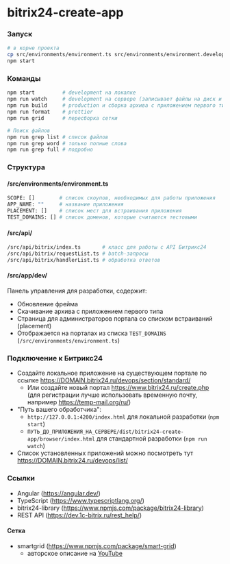 # bitrix24-create-app

### Запуск

```sh
# в корне проекта
cp src/environments/environment.ts src/environments/environment.development.ts
npm start
```

### Команды

```sh
npm start         # development на локалке
npm run watch     # development на сервере (записывает файлы на диск и следит за изменениями)
npm run build     # production и сборка архива с приложением первого типа
npm run format    # prettier
npm run grid      # пересборка сетки

# Поиск файлов
npm run grep list # список файлов
npm run grep word # только полные слова
npm run grep full # подробно
```

### Структура

#### /src/environments/environment.ts

```sh
SCOPE: []        # список скоупов, необходимых для работы приложения
APP_NAME: ""     # название приложения
PLACEMENT: []    # список мест для встраивания приложения
TEST_DOMAINS: [] # список доменов, которые считаются тестовыми
```

#### /src/api/

```sh
/src/api/bitrix/index.ts       # класс для работы с API Битрикс24
/src/api/bitrix/requestList.ts # batch-запросы
/src/api/bitrix/handlerList.ts # обработка ответов
```

#### /src/app/dev/

Панель управления для разработки, содержит:
* Обновление фрейма
* Скачивание архива с приложением первого типа
* Страница для администраторов портала со списком встраиваний (placement)
* Отображается на порталах из списка `TEST_DOMAINS` (`/src/environments/environment.ts`)

### Подключение к Битрикс24

* Создайте локальное приложение на существующем портале по ссылке https://DOMAIN.bitrix24.ru/devops/section/standard/
  * Или создайте новый портал https://www.bitrix24.ru/create.php (для регистрации лучше использовать временную почту, например https://temp-mail.org/ru/)
* "Путь вашего обработчика":
  * `http://127.0.0.1:4200/index.html` для локальной разработки (`npm start`)
  * `ПУТЬ_ДО_ПРИЛОЖЕНИЯ_НА_СЕРВЕРЕ/dist/bitrix24-create-app/browser/index.html` для стандартной разработки (`npm run watch`)
* Список установленных приложений можно посмотреть тут https://DOMAIN.bitrix24.ru/devops/list/

### Ссылки
* Angular (https://angular.dev/)
* TypeScript (https://www.typescriptlang.org/)
* bitrix24-library (https://www.npmjs.com/package/bitrix24-library)
* REST API (https://dev.1c-bitrix.ru/rest_help/)

#### Сетка
* smartgrid (https://www.npmjs.com/package/smart-grid)
  * авторское описание на [YouTube](https://www.youtube.com/playlist?list=PLyeqauxei6je28tJvioIsE0bYnARh0UVz)
